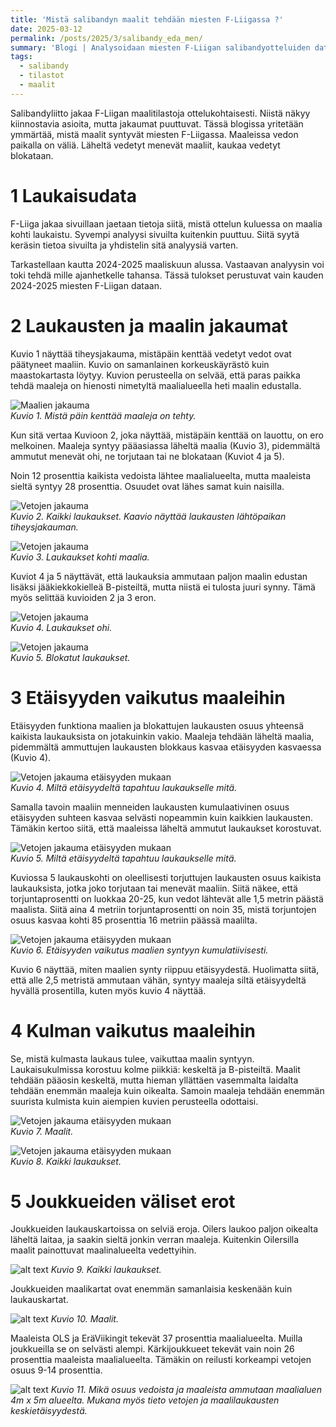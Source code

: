 ```yaml
---
title: 'Mistä salibandyn maalit tehdään miesten F-Liigassa ?'
date: 2025-03-12
permalink: /posts/2025/3/salibandy_eda_men/
summary: 'Blogi | Analysoidaan miesten F-Liigan salibandyotteluiden dataa. Kartat näyttävät, mistä maaleja tehdään. Jakaumista selviää, miltä etäisyydeltä maalit tehdään.'
tags:
  - salibandy
  - tilastot
  - maalit
---
```


Salibandyliitto jakaa F-Liigan maalitilastoja ottelukohtaisesti. Niistä näkyy kiinnostavia asioita, mutta jakaumat puuttuvat. Tässä blogissa yritetään ymmärtää, mistä maalit syntyvät miesten F-Liigassa. Maaleissa vedon paikalla on väliä. Läheltä vedetyt menevät maaliit, kaukaa vedetyt blokataan.

1 Laukaisudata
===

F-Liiga jakaa sivuillaan jaetaan tietoja siitä, mistä ottelun kuluessa on maalia kohti laukaistu. Syvempi analyysi sivuilta kuitenkin puuttuu. Siitä syytä keräsin tietoa sivuilta ja yhdistelin sitä analyysiä varten. 

Tarkastellaan kautta 2024-2025 maaliskuun alussa. Vastaavan analyysin voi toki tehdä mille ajanhetkelle tahansa. Tässä tulokset perustuvat vain kauden 2024-2025 miesten F-Liigan dataan.

2 Laukausten ja maalin jakaumat
====

Kuvio 1 näyttää tiheysjakauma, mistäpäin kenttää vedetyt vedot ovat päätyneet maaliin. Kuvio on samanlainen korkeuskäyrästö kuin maastokartasta löytyy. Kuvion perusteella on selvää, että paras paikka tehdä maaleja on hienosti nimetyltä maalialueella heti maalin edustalla.

![Maalien jakauma](/images/floorball/miehet/laukausmaali.png)<br>
_Kuvio 1. Mistä päin kenttää maaleja on tehty._

Kun sitä vertaa Kuvioon 2, joka näyttää, mistäpäin kenttää on lauottu, on ero melkoinen. Maaleja syntyy pääasiassa läheltä maalia (Kuvio 3), pidemmältä ammutut menevät ohi, ne torjutaan tai ne blokataan (Kuviot 4 ja 5).

Noin 12 prosenttia kaikista vedoista lähtee maalialueelta, mutta maaleista sieltä syntyy 28 prosenttia. Osuudet ovat lähes samat kuin naisilla.

![Vetojen jakauma](/images/floorball/miehet/laukauskaikki.png)<br>
_Kuvio 2. Kaikki laukaukset. Kaavio näyttää laukausten lähtöpaikan tiheysjakauman._

![Vetojen jakauma](/images/floorball/miehet/laukauskohti.png)<br>
_Kuvio 3. Laukaukset kohti maalia._

Kuviot 4 ja 5 näyttävät, että laukauksia ammutaan paljon maalin edustan lisäksi jääkiekkokielleä B-pisteiltä, mutta niistä ei tulosta juuri synny. Tämä myös selittää kuvioiden 2 ja 3 eron.

![Vetojen jakauma](/images/floorball/miehet/laukausohi.png)<br>
_Kuvio 4. Laukaukset ohi._

![Vetojen jakauma](/images/floorball/miehet/laukausblokattu.png)<br>
_Kuvio 5. Blokatut laukaukset._

3 Etäisyyden vaikutus maaleihin
====

Etäisyyden funktiona maalien ja blokattujen laukausten osuus yhteensä kaikista laukauksista on jotakuinkin vakio. 
Maaleja tehdään läheltä maalia, pidemmältä ammuttujen laukausten blokkaus kasvaa etäisyyden kasvaessa (Kuvio 4).

![Vetojen jakauma etäisyyden mukaan](/images/floorball/miehet/distance.png)<br>
_Kuvio 4. Miltä etäisyydeltä tapahtuu laukaukselle mitä._

Samalla tavoin maaliin menneiden laukausten kumulaativinen osuus etäisyyden suhteen kasvaa selvästi nopeammin kuin kaikkien laukausten.
Tämäkin kertoo siitä, että maaleissa läheltä ammutut laukaukset korostuvat.

![Vetojen jakauma etäisyyden mukaan](/images/floorball/miehet/distance2.png)<br>
_Kuvio 5. Miltä etäisyydeltä tapahtuu laukaukselle mitä._

Kuviossa 5 laukauskohti on oleellisesti torjuttujen laukausten osuus kaikista laukauksista, jotka joko torjutaan tai menevät maaliin. Siitä näkee, että torjuntaprosentti on luokkaa 20-25, kun vedot lähtevät alle 1,5 metrin päästä maalista. Siitä aina 4 metriin torjuntaprosentti on noin 35, mistä torjuntojen osuus kasvaa kohti 85 prosenttia 16 metriin päässä maalilta.

![Vetojen jakauma etäisyyden mukaan](/images/floorball/miehet/maali_vs_kaikki.png)<br>
_Kuvio 6. Etäisyyden vaikutus maalien syntyyn kumulatiivisesti._

Kuvio 6 näyttää, miten maalien synty riippuu etäisyydestä. Huolimatta siitä, että alle 2,5 metristä ammutaan vähän, syntyy maaleja siltä etäisyydeltä hyvällä prosentilla, kuten myös kuvio 4 näyttää.


4 Kulman vaikutus maaleihin
====

Se, mistä kulmasta laukaus tulee, vaikuttaa maalin syntyyn. Laukaisukulmissa korostuu kolme piikkiä: keskeltä ja B-pisteiltä.
Maalit tehdään pääosin keskeltä, mutta hieman yllättäen vasemmalta laidalta tehdään enemmän maaleja kuin oikealta.
Samoin maaleja tehdään enemmän suurista kulmista kuin aiempien kuvien perusteella odottaisi.

![Vetojen jakauma etäisyyden mukaan](/images/floorball/miehet/angle_laukausmaali.png)<br>
_Kuvio 7. Maalit._

![Vetojen jakauma etäisyyden mukaan](/images/floorball/miehet/angle_laukauskaikki.png)<br>
_Kuvio 8. Kaikki laukaukset._

5 Joukkueiden väliset erot
===
Joukkueiden laukauskartoissa on selviä eroja. Oilers laukoo paljon oikealta läheltä laitaa, ja saakin sieltä jonkin verran maaleja. Kuitenkin Oilersilla maalit painottuvat maalinalueelta vedettyihin.

![alt text](/images/floorball/miehet/joukkueet_laukauskaikki.png)
_Kuvio 9. Kaikki laukaukset._

Joukkueiden maalikartat ovat enemmän samanlaisia keskenään kuin laukauskartat.


![alt text](/images/floorball/miehet/joukkueet_laukausmaali.png)
_Kuvio 10. Maalit._

Maaleista OLS ja EräViikingit tekevät 37 prosenttia maalialueelta. Muilla joukkueilla se on selvästi alempi. Kärkijoukkueet tekevät vain noin 26 prosenttia maaleista maalialueelta. Tämäkin on reilusti korkeampi vetojen osuus 9-14 prosenttia.

![alt text](/images/floorball/miehet/d_miehet.png)
_Kuvio 11. Mikä osuus vedoista ja maaleista ammutaan maalialuen 4m x 5m alueelta. Mukana myös tieto vetojen ja maalilaukausten keskietäisyydestä._

